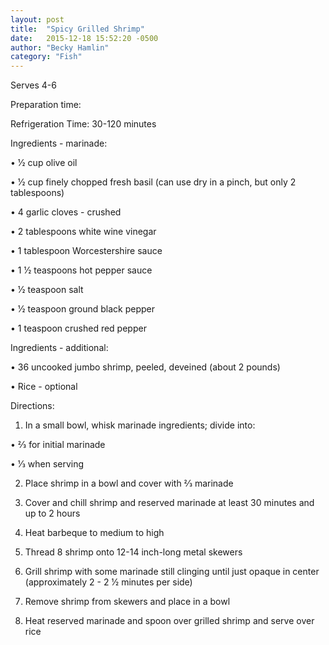 ```yaml
---
layout: post
title:  "Spicy Grilled Shrimp"
date:   2015-12-18 15:52:20 -0500
author: "Becky Hamlin"
category: "Fish"
---
```

Serves 4-6

Preparation time:

Refrigeration Time: 30-120 minutes

Ingredients - marinade:

• 1⁄2 cup olive oil

• 1⁄2 cup finely chopped fresh basil (can use dry in a pinch, but only 2 tablespoons)

• 4 garlic cloves - crushed

• 2 tablespoons white wine vinegar

• 1 tablespoon Worcestershire sauce

• 1 1⁄2 teaspoons hot pepper sauce

• 1⁄2 teaspoon salt

• 1⁄2 teaspoon ground black pepper

• 1 teaspoon crushed red pepper

Ingredients - additional:

• 36 uncooked jumbo shrimp, peeled, deveined (about 2 pounds)

• Rice - optional

Directions:

1. In a small bowl, whisk marinade ingredients; divide into:

• 2⁄3 for initial marinade

• 1⁄3 when serving

2. Place shrimp in a bowl and cover with 2⁄3 marinade

3. Cover and chill shrimp and reserved marinade at least 30 minutes and up to 2 hours

4. Heat barbeque to medium to high

5. Thread 8 shrimp onto 12-14 inch-long metal skewers

6. Grill shrimp with some marinade still clinging until just opaque in center (approximately 2 - 2 1⁄2 minutes per side)

7. Remove shrimp from skewers and place in a bowl

8. Heat reserved marinade and spoon over grilled shrimp and serve over rice